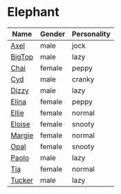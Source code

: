 # Elephant

|Name|Gender|Personality|
|---|---|---|
|[Axel](./axel)|male|jock|
|[BigTop](./bigtop)|male|lazy|
|[Chai](./chai)|female|peppy|
|[Cyd](./cyd)|male|cranky|
|[Dizzy](./dizzy)|male|lazy|
|[Elina](./elina)|female|peppy|
|[Ellie](./ellie)|female|normal|
|[Eloise](./eloise)|female|snooty|
|[Margie](./margie)|female|normal|
|[Opal](./opal)|female|snooty|
|[Paolo](./paolo)|male|lazy|
|[Tia](./tia)|female|normal|
|[Tucker](./tucker)|male|lazy|
